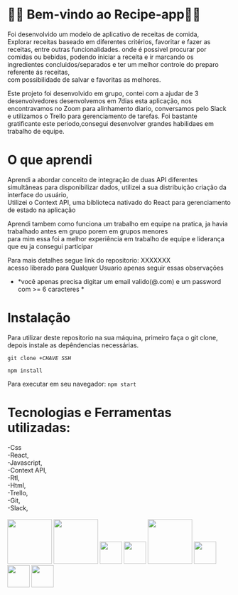 # 🍔🧇 Bem-vindo ao Recipe-app🍰🥙

Foi desenvolvido um modelo de aplicativo de receitas de comida, </br>
Explorar receitas baseado em diferentes critérios, favoritar e fazer as receitas, entre outras funcionalidades.
onde é possivel procurar por comidas ou bebidas, podendo iniciar a receita e ir marcando os ingredientes concluidos/separados e ter um melhor controle do preparo referente ás receitas,</br>
com possibilidade de salvar e favoritas as melhores.</br>

Este projeto foi desenvolvido em grupo, contei com a ajudar de 3 desenvolvedores
desenvolvemos em 7dias esta aplicação, nos encontravamos no Zoom para alinhamento diario, conversamos pelo Slack e utilizamos o Trello para gerenciamento de tarefas.
Foi bastante gratificante este periodo,consegui desenvolver grandes habilidaes em trabalho de equipe.

# <strong>O que aprendi</strong>

Aprendi a abordar conceito de integração de duas API diferentes simultâneas para disponibilizar dados, utilizei a sua distribuição criação da interface do usuário,</br>
Utilizei o Context API, uma biblioteca  nativado do React para gerenciamento de estado na aplicação</br>

Aprendi tambem como funciona um trabalho em equipe na pratica, ja havia trabalhado antes em grupo porem em grupos menores</br>
para mim essa foi a melhor experiência em trabalho de equipe e liderança que eu ja consegui participar

Para mais detalhes segue link do repositorio:
XXXXXXX</br>
acesso liberado para Qualquer Usuario apenas seguir essas observações </br>
* *você apenas precisa digitar um email valido(@.com) e um password com >= 6 caracteres *

# <strong> Instalação </strong>


Para utilizar deste repositorio na sua máquina, primeiro faça o git clone, depois instale as depêndencias necessárias.

<code>git clone +*CHAVE SSH*</code>

<code>npm install</code>

Para executar em seu navegador:
<code>npm start</code>

# <strong> Tecnologias e Ferramentas utilizadas: </strong>

-Css</br>
-React, </br>
-Javascript,</br>
-Context API,</br>
-Rtl, </br>
-Html, </br>
-Trello, </br>
-Git, </br>
-Slack, </br>
</br>
<img width="100px" src="https://www.vectorlogo.zone/logos/w3_css/w3_css-ar21.svg" />
<img width="100px" src="https://www.vectorlogo.zone/logos/reactjs/reactjs-ar21.svg" />
<img width="50px" src="https://cdn.jsdelivr.net/gh/devicons/devicon/icons/javascript/javascript-original.svg" />
<img width="50px" src="https://camo.githubusercontent.com/aa85cea585880ae694b4fe8dde116d092b8907d6351c71fcd76f00f7586fad72/68747470733a2f2f74657374696e672d6c6962726172792e636f6d2f696d672f6f63746f7075732d313238783132382e706e67" />
<img width="100px" src="https://www.vectorlogo.zone/logos/w3_html5/w3_html5-ar21.svg" />
<img width="50px" src="https://cdn.jsdelivr.net/gh/devicons/devicon/icons/trello/trello-plain-wordmark.svg" />
<img width="50px" src="https://cdn.jsdelivr.net/gh/devicons/devicon/icons/git/git-original.svg" />
<img width="50px" src="https://cdn.jsdelivr.net/gh/devicons/devicon/icons/slack/slack-original-wordmark.svg" />
          
